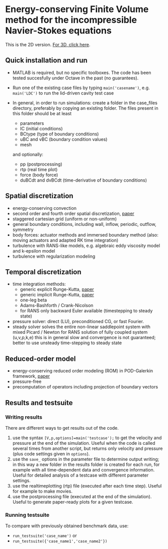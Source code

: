# Energy-conserving Finite Volume method for the incompressible Navier-Stokes equations
This is the 2D version. [For 3D, click here](https://github.com/bsanderse/INS3D).

## Quick installation and run
- MATLAB is required, but no specific toolboxes. The code has been tested succesfully under Octave in the past (no guarantees).
- Run one of the existing case files by typing `main('casename')`, e.g. `main('LDC')` to run the lid-driven cavity test case
- In general, in order to run simulations:
create a folder in the case_files directory, preferably by copying an existing folder. The files present in this folder should be at least
  - parameters 
  - IC (initial conditions)
  - BCtype (type of boundary conditions)
  - uBC and vBC (boundary condition values)
  - mesh

  and optionally:
  - pp (postprocessing)
  - rtp (real time plot)
  - force (body force)
  - duBCdt and dvBCdt (time-derivative of boundary conditions)

## Spatial discretization
- energy-conserving convection
- second order and fourth order spatial discretization, [paper](https://www.sciencedirect.com/science/article/pii/S0021999113006670)
- staggered cartesian grid (uniform or non-uniform)
- general boundary conditions, including wall, inflow, periodic, outflow, symmetry
- body forces: actuator methods and immersed boundary method
  (also: moving actuators and adapted RK time integration)
- turbulence with RANS-like models, e.g. algebraic eddy viscosity model and k-epsilon model
- turbulence with regularization modeling

## Temporal discretization
- time integration methods: 
   - generic explicit Runge-Kutta, [paper](https://www.sciencedirect.com/science/article/pii/S0021999111006838)
   - generic implicit Runge-Kutta, [paper](https://www.sciencedirect.com/science/article/pii/S002199911200424X)
   - one-leg beta
   - Adams-Bashforth / Crank-Nicolson
   - for RANS only backward Euler available (timestepping to steady state)
- pressure solver: direct (LU), preconditioned CG, or fast Fourier.
- steady solver solves the entire non-linear saddlepoint system with mixed Picard / Newton
  for RANS solution of fully coupled system (u,v,p,k,e) this is in general slow and convergence 
  is not guaranteed; better to use unsteady time-stepping to steady state

## Reduced-order model
- energy-conserving reduced order modeling (ROM) in POD-Galerkin framework, [paper](https://www.sciencedirect.com/science/article/pii/S0021999120305106)
- pressure-free
- precomputation of operators including projection of boundary vectors

## Results and testsuite

### Writing results
There are different ways to get results out of the code.
1. use the syntax `[V,p,options]=main('testcase');` to get the velocity and pressure at the end of the simulation. Useful when the code is called several times from another script, but returns only velocity and pressure (plus code settings given in `options`).
2. use the `save_` options in the parameter file to determine output writing; in this way a new folder in the results folder is created for each run, for example with all time-dependent data and convergence information. Useful for detailed analysis of a testcase with different parameter settings.
3. use the realtimeplotting (rtp) file (executed after each time step). Useful for example to make movies.
4. use the postprocessing file (executed at the end of the simulation). Useful to generate paper-ready plots for a given testcase.

### Running testsuite
To compare with previously obtained benchmark data, use:
- `run_testsuite('case_name')` or
- `run_testsuite({'case_name1','case_name2'})`  